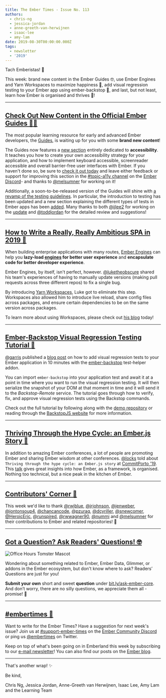 ```yaml
---
title: The Ember Times - Issue No. 113
authors:
  - chris-ng
  - jessica-jordan
  - anne-greeth-van-herwijnen
  - isaac-lee
  - amy-lam
date: 2019-08-30T00:00:00.000Z
tags:
  - newsletter
  - '2019'
---
```



Tach Emberistas! 🐹

This week:
brand new content in the Ember Guides 🤓,
use Ember Engines and Yarn Workspaces to maximize happiness 🤗,
add visual regression testing to your Ember app using ember-backstop 🧪,
and last, but not least,
learn how Ember is organised and thrives 🌺!

<!-- READMORE -->

---

## [Check Out New Content in the Official Ember Guides 🐹🤓](https://guides.emberjs.com/release/)

The most popular learning resource for early and advanced Ember developers,
the [Guides](https://guides.emberjs.com/release/), is waiting up for you with some **brand new content**!

The Guides now features a [new section](https://guides.emberjs.com/release/accessibility/) entirely dedicated to **accessibility**. It teaches you how to create your own accessibility strategy for your application, and how to implement keyboard accessible, screenreader accessible and overall barrier-free user interfaces with Ember. If you haven't done so, be sure to [check it out today](https://guides.emberjs.com/release/accessibility/) and leave either feedback or support for improving this section in the [#topic-a11y channel](https://discordapp.com/channels/480462759797063690/480523441082990612) on the [Ember Discord](https://discordapp.com/invite/zT3asNS)- and thanks to [@melsumner](https://github.com/melsumner) for working on it!

Additionally, a soon-to-be-released version of the Guides will shine with [a revamp of the testing guidelines](https://octane-guides-preview.emberjs.com/release/testing/). In particular, the introduction to testing has been updated and a new section explaining the different types of tests in Ember apps has been [added](https://octane-guides-preview.emberjs.com/release/testing/test-types/). Many thanks to both [@ijlee2](https://github.com/ijlee2) for working on the [update](https://github.com/ember-learn/guides-source/pull/964) and [@toddjordan](https://github.com/toddjordan) for the detailed review and suggestions!

---

## [How to Write a Really, Really Ambitious SPA in 2019 🤗](https://medium.com/@lukedeniston/how-to-write-a-really-really-ambitious-spa-in-2019-60fc38de89db)

When building enterprise applications with many routes, [Ember Engines](http://ember-engines.com/) can help you **lazy-load [engines](http://ember-engines.com/guide/what-are-engines) for better user experience** and **encapsulate code for better developer experience**.

Ember Engines, by itself, isn't perfect, however. [@luketheobscure](https://github.com/luketheobscure) shared his team's experiences of having to manually update versions (making pull requests across three different repos) to fix a single bug.

By introducing [Yarn Workspaces](https://yarnpkg.com/lang/en/docs/workspaces/), Luke got to eliminate this step. Workspaces also allowed him to introduce live reload, share config files across packages, and ensure certain dependencies to be on the same version across packages.

To learn more about using Workspaces, please check out [his blog](https://medium.com/@lukedeniston/how-to-write-a-really-really-ambitious-spa-in-2019-60fc38de89db) today!

---

## [Ember-Backstop Visual Regression Testing Tutorial 🧪](https://www.linkedin.com/pulse/ember-backstop-visual-regression-testing-tutorial-garris-shipon/)

[@garris](https://github.com/garris) published a [blog post](https://www.linkedin.com/pulse/ember-backstop-visual-regression-testing-tutorial-garris-shipon/) on how to add visual regression tests to your Ember application in 10 minutes with the [ember-backstop](https://github.com/garris/ember-backstop) test-helper addon.

You can import `ember-backstop` into your application test and await it at a point in time where you want to run the visual regression testing. It will then serialize the snapshot of your DOM at that moment in time and it will send it to the *Backstop-Remote* service. The tutorial goes through how to verify, fix, and approve visual regression tests using the Backstop commands.

Check out the full tutorial by following along with the [demo repository](https://github.com/garris/ember-backstop-tutorial/) or reading through the [BackstopJS website](http://backstopjs.org/) for more information.

---

## [Thriving Through the Hype Cycle: an Ember.js Story 🌺](https://www.youtube.com/watch?v=ECkbVa0iC4k)

In addition to amazing Ember conferences, a lot of people are promoting Ember and sharing Ember wisdom at other conferences. [@locks](https://github.com/locks) told about `Thriving through the hype cycle: an Ember.js story` at [CommitPorto '19](https://commitporto.com/). This [talk](https://www.youtube.com/watch?v=ECkbVa0iC4k) gives great insights into how Ember, as a framework, is organised. Nothing too technical, but a nice peak in the kitchen of Ember.

---

## [Contributors' Corner 👏](https://guides.emberjs.com/release/contributing/repositories/)

<p>This week we'd like to thank <a href="https://github.com/rwjblue" target="gh-user">@rwjblue</a>, <a href="https://github.com/jrjohnson" target="gh-user">@jrjohnson</a>, <a href="https://github.com/jenweber" target="gh-user">@jenweber</a>, <a href="https://github.com/jontonsoup4" target="gh-user">@jontonsoup4</a>, <a href="https://github.com/chancancode" target="gh-user">@chancancode</a>, <a href="https://github.com/pzuraq" target="gh-user">@pzuraq</a>, <a href="https://github.com/dcyriller" target="gh-user">@dcyriller</a>, <a href="https://github.com/snewcomer" target="gh-user">@snewcomer</a>, <a href="https://github.com/HeroicEric" target="gh-user">@HeroicEric</a>, <a href="https://github.com/runspired" target="gh-user">@runspired</a>, <a href="https://github.com/rwwagner90" target="gh-user">@rwwagner90</a>, <a href="https://github.com/nummi" target="gh-user">@nummi</a> and <a href="https://github.com/melsumner" target="gh-user">@melsumner</a> for their contributions to Ember and related repositories! 💖</p>

---

## [Got a Question? Ask Readers' Questions! 🤓](https://docs.google.com/forms/d/e/1FAIpQLScqu7Lw_9cIkRtAiXKitgkAo4xX_pV1pdCfMJgIr6Py1V-9Og/viewform)

<div class="blog-row">
  <img class="float-right small transparent padded" alt="Office Hours Tomster Mascot" title="Readers' Questions" src="/images/tomsters/officehours.png" />

  <p>Wondering about something related to Ember, Ember Data, Glimmer, or addons in the Ember ecosystem, but don't know where to ask? Readers’ Questions are just for you!</p>

  <p><strong>Submit your own</strong> short and sweet <strong>question</strong> under <a href="https://bit.ly/ask-ember-core" target="rq">bit.ly/ask-ember-core</a>. And don’t worry, there are no silly questions, we appreciate them all - promise! 🤞</p>
</div>

---

## [#embertimes 📰](https://blog.emberjs.com/tags/newsletter.html)

Want to write for the Ember Times? Have a suggestion for next week's issue? Join us at [#support-ember-times](https://discordapp.com/channels/480462759797063690/485450546887786506) on the [Ember Community Discord](https://discordapp.com/invite/zT3asNS) or ping us [@embertimes](https://twitter.com/embertimes) on Twitter.

Keep on top of what's been going on in Emberland this week by subscribing to our [e-mail newsletter](https://the-emberjs-times.ongoodbits.com/)! You can also find our posts on the [Ember blog](https://emberjs.com/blog/tags/newsletter.html).

---

That's another wrap! ✨

Be kind,

Chris Ng, Jessica Jordan, Anne-Greeth van Herwijnen, Isaac Lee, Amy Lam and the Learning Team
